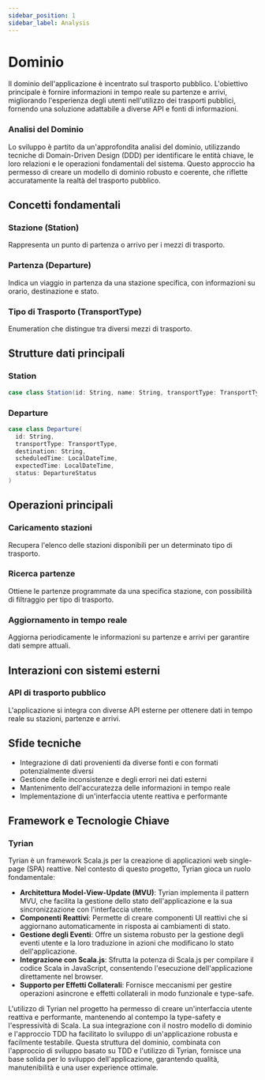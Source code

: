 ```yaml
---
sidebar_position: 1
sidebar_label: Analysis
---
```


# Dominio

Il dominio dell'applicazione è incentrato sul trasporto pubblico. L'obiettivo principale è fornire informazioni in tempo reale su partenze e arrivi, migliorando l'esperienza degli utenti nell'utilizzo dei trasporti pubblici, fornendo una soluzione
adattabile a diverse API e fonti di informazioni.

### Analisi del Dominio
Lo sviluppo è partito da un'approfondita analisi del dominio, utilizzando tecniche di Domain-Driven Design (DDD) per identificare le entità chiave, le loro relazioni e le operazioni fondamentali del sistema. Questo approccio ha permesso di creare un modello di dominio robusto e coerente, che riflette accuratamente la realtà del trasporto pubblico.

## Concetti fondamentali

### Stazione (Station)
Rappresenta un punto di partenza o arrivo per i mezzi di trasporto. 

### Partenza (Departure)
Indica un viaggio in partenza da una stazione specifica, con informazioni su orario, destinazione e stato.


### Tipo di Trasporto (TransportType)
Enumeration che distingue tra diversi mezzi di trasporto.

## Strutture dati principali

### Station
```scala
case class Station(id: String, name: String, transportType: TransportType)
```

### Departure
```scala
case class Departure(
  id: String,
  transportType: TransportType,
  destination: String,
  scheduledTime: LocalDateTime,
  expectedTime: LocalDateTime,
  status: DepartureStatus
)
```


## Operazioni principali

### Caricamento stazioni
Recupera l'elenco delle stazioni disponibili per un determinato tipo di trasporto.

### Ricerca partenze
Ottiene le partenze programmate da una specifica stazione, con possibilità di filtraggio per tipo di trasporto.

### Aggiornamento in tempo reale
Aggiorna periodicamente le informazioni su partenze e arrivi per garantire dati sempre attuali.

## Interazioni con sistemi esterni

### API di trasporto pubblico
L'applicazione si integra con diverse API esterne per ottenere dati in tempo reale su stazioni, partenze e arrivi.

## Sfide tecniche

- Integrazione di dati provenienti da diverse fonti e con formati potenzialmente diversi
- Gestione delle inconsistenze e degli errori nei dati esterni
- Mantenimento dell'accuratezza delle informazioni in tempo reale
- Implementazione di un'interfaccia utente reattiva e performante

## Framework e Tecnologie Chiave
### Tyrian
Tyrian è un framework Scala.js per la creazione di applicazioni web single-page (SPA) reattive. Nel contesto di questo progetto, Tyrian gioca un ruolo fondamentale:

- **Architettura Model-View-Update (MVU)**: Tyrian implementa il pattern MVU, che facilita la gestione dello stato dell'applicazione e la sua sincronizzazione con l'interfaccia utente.
- **Componenti Reattivi**: Permette di creare componenti UI reattivi che si aggiornano automaticamente in risposta ai cambiamenti di stato.
- **Gestione degli Eventi**: Offre un sistema robusto per la gestione degli eventi utente e la loro traduzione in azioni che modificano lo stato dell'applicazione.
- **Integrazione con Scala.js**: Sfrutta la potenza di Scala.js per compilare il codice Scala in JavaScript, consentendo l'esecuzione dell'applicazione direttamente nel browser.
- **Supporto per Effetti Collaterali**: Fornisce meccanismi per gestire operazioni asincrone e effetti collaterali in modo funzionale e type-safe.

L'utilizzo di Tyrian nel progetto ha permesso di creare un'interfaccia utente reattiva e performante, mantenendo al contempo la type-safety e l'espressività di Scala. La sua integrazione con il nostro modello di dominio e l'approccio TDD ha facilitato lo sviluppo di un'applicazione robusta e facilmente testabile.
Questa struttura del dominio, combinata con l'approccio di sviluppo basato su TDD e l'utilizzo di Tyrian, fornisce una base solida per lo sviluppo dell'applicazione, garantendo qualità, manutenibilità e una user experience ottimale.